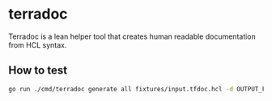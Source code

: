 # terradoc

Terradoc is a lean helper tool that creates human readable documentation from
HCL syntax.

## How to test

```bash
go run ./cmd/terradoc generate all fixtures/input.tfdoc.hcl -d OUTPUT_FOLDER
```
